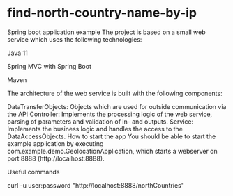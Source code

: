 # find-north-country-name-by-ip
Spring boot application example
The project is based on a small web service which uses the following technologies:

Java 11

Spring MVC with Spring Boot

Maven

The architecture of the web service is built with the following components:

DataTransferObjects: Objects which are used for outside communication via the API
Controller: Implements the processing logic of the web service, parsing of parameters and validation of in- and outputs.
Service: Implements the business logic and handles the access to the DataAccessObjects.
How to start the app
You should be able to start the example application by executing com.example.demo.GeolocationApplication, which starts a webserver on port 8888 (http://localhost:8888).

Useful commands

curl -u user:password "http://localhost:8888/northCountries"
